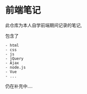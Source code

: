 # 前端笔记

此仓库为本人自学前端期间记录的笔记,

包含了

	- html
	- css
	- js
	- jQuery
	- Ajax
	- node.js
	- Vue
	- ...

仍在补充中....